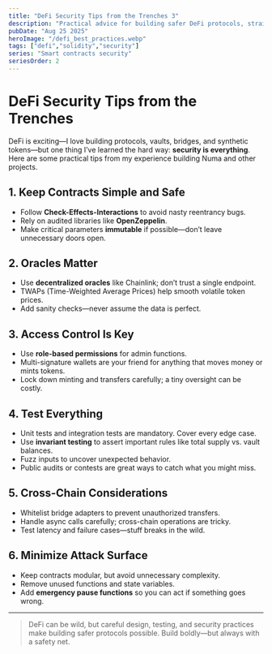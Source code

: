 ```yaml
---
title: "DeFi Security Tips from the Trenches 3"
description: "Practical advice for building safer DeFi protocols, straight from a developer’s experience."
pubDate: "Aug 25 2025"
heroImage: "/defi_best_practices.webp"
tags: ["defi","solidity","security"]
series: "Smart contracts security"
seriesOrder: 2
---
```


# DeFi Security Tips from the Trenches

DeFi is exciting—I love building protocols, vaults, bridges, and synthetic tokens—but one thing I’ve learned the hard way: **security is everything**. Here are some practical tips from my experience building Numa and other projects.

## 1. Keep Contracts Simple and Safe
- Follow **Check-Effects-Interactions** to avoid nasty reentrancy bugs.  
- Rely on audited libraries like **OpenZeppelin**.  
- Make critical parameters **immutable** if possible—don’t leave unnecessary doors open.

## 2. Oracles Matter
- Use **decentralized oracles** like Chainlink; don’t trust a single endpoint.  
- TWAPs (Time-Weighted Average Prices) help smooth volatile token prices.  
- Add sanity checks—never assume the data is perfect.

## 3. Access Control Is Key
- Use **role-based permissions** for admin functions.  
- Multi-signature wallets are your friend for anything that moves money or mints tokens.  
- Lock down minting and transfers carefully; a tiny oversight can be costly.

## 4. Test Everything
- Unit tests and integration tests are mandatory. Cover every edge case.  
- Use **invariant testing** to assert important rules like total supply vs. vault balances.  
- Fuzz inputs to uncover unexpected behavior.  
- Public audits or contests are great ways to catch what you might miss.

## 5. Cross-Chain Considerations
- Whitelist bridge adapters to prevent unauthorized transfers.  
- Handle async calls carefully; cross-chain operations are tricky.  
- Test latency and failure cases—stuff breaks in the wild.

## 6. Minimize Attack Surface
- Keep contracts modular, but avoid unnecessary complexity.  
- Remove unused functions and state variables.  
- Add **emergency pause functions** so you can act if something goes wrong.

---

> DeFi can be wild, but careful design, testing, and security practices make building safer protocols possible. Build boldly—but always with a safety net.

